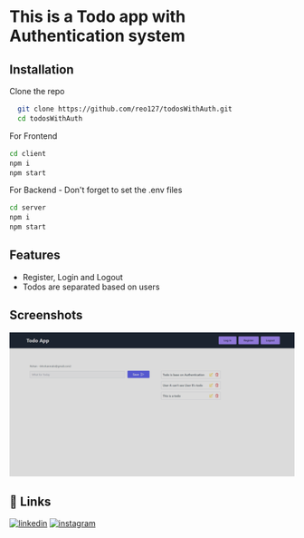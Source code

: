 # This is a Todo app with Authentication system

## Installation

Clone the repo

```bash
  git clone https://github.com/reo127/todosWithAuth.git
  cd todosWithAuth
```

For Frontend
```bash
cd client
npm i
npm start
```

For Backend - Don't forget to set the .env files
```bash
cd server
npm i
npm start
```

## Features

- Register, Login and Logout
- Todos are separated based on users


## Screenshots

![Home interface](./screenshots/todo_app.png)


## 🔗 Links

[![linkedin](https://img.shields.io/badge/linkedin-0A66C2?style=for-the-badge&logo=linkedin&logoColor=white)](https://www.linkedin.com/in/rohan-malo-1bb400184/)
[![instagram](https://img.shields.io/badge/instagram-1DA1F2?style=for-the-badge&logo=instagram&logoColor=white)](https://www.instagram.com/code.rohan127/)

